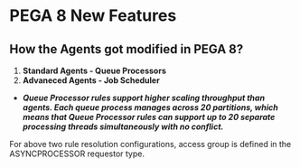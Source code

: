 # PEGA 8 New Features

## How the Agents got modified in PEGA 8?

1. __Standard Agents  - Queue Processors__ 
2. __Advaneced Agents - Job Scheduler__

- ***Queue Processor rules support higher scaling throughput than agents. Each queue process manages across 20 partitions, which means that Queue Processor rules can support up to 20 separate processing threads simultaneously with no conflict.***

For above two rule resolution configurations, access group is defined in the ASYNCPROCESSOR requestor type.